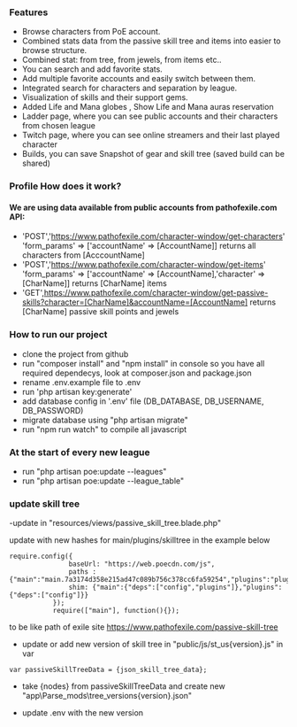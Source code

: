 ### Features

- Browse characters from PoE account.
- Combined stats data from the passive skill tree and items into easier to browse structure.
- Combined stat: from tree, from jewels, from items etc..
- You can search and add favorite stats.
- Add multiple favorite accounts and easily switch between them.
- Integrated search for characters and separation by league.
- Visualization of skills and their support gems.
- Added Life and Mana globes , Show Life and Mana auras reservation
- Ladder page, where you can see public accounts and their characters from chosen league
- Twitch page, where you can see online streamers and their last played character
- Builds, you can save Snapshot of gear and skill tree (saved build can be shared)

### Profile How does it work?

#### We are using data available from public accounts from pathofexile.com API:

- 'POST','https://www.pathofexile.com/character-window/get-characters' 'form_params' => ['accountName' => [AccountName]]
  returns all characters from [AcccountName]
- 'POST','https://www.pathofexile.com/character-window/get-items' 'form_params' => ['accountName' => [AccountName],'character' => [CharName]]
  returns [CharName] items
- 'GET',https://www.pathofexile.com/character-window/get-passive-skills?character=[CharName]&accountName=[AccountName]
  returns [CharName] passive skill points and jewels

### How to run our project

- clone the project from github
- run "composer install" and "npm install" in console so you have all required dependecys, look at composer.json and package.json
- rename .env.example file to .env
- run 'php artisan key:generate'
- add database config in '.env' file (DB_DATABASE, DB_USERNAME, DB_PASSWORD)
- migrate database using "php artisan migrate"
- run "npm run watch" to compile all javascript

### At the start of every new league

- run "php artisan poe:update --leagues"
- run "php artisan poe:update --league_table"

### update skill tree

-update in "resources/views/passive_skill_tree.blade.php"

update with new hashes for main/plugins/skilltree in the example below

```
require.config({
               baseUrl: "https://web.poecdn.com/js",
               paths : {"main":"main.7a3174d358e215ad47c089b756c378cc6fa59254","plugins":"plugins.5ba98de7e3d017333712f2389a750340bc9981b1","skilltree":"skilltree.76f51f6f04d55e6ec5e220ffe51376ee9c26055e"},
               shim: {"main":{"deps":["config","plugins"]},"plugins":{"deps":["config"]}}
           });
           require(["main"], function(){});
```

to be like path of exile site https://www.pathofexile.com/passive-skill-tree

- update or add new version of skill tree in "public/js/st_us{version}.js" in var

```
var passiveSkillTreeData = {json_skill_tree_data};
```

- take {nodes} from passiveSkillTreeData and create new "app\Parse_mods\tree_versions\{version}.json"

- update .env with the new version
